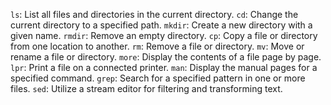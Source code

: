  `ls`: List all files and directories in the current directory.
 `cd`: Change the current directory to a specified path.
 `mkdir`: Create a new directory with a given name.
 `rmdir`: Remove an empty directory.
 `cp`: Copy a file or directory from one location to another.
 `rm`: Remove a file or directory.
 `mv`: Move or rename a file or directory.
 `more`: Display the contents of a file page by page.
 `lpr`: Print a file on a connected printer.
 `man`: Display the manual pages for a specified command.
 `grep`: Search for a specified pattern in one or more files.
 `sed`: Utilize a stream editor for filtering and transforming text.
